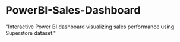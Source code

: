 # PowerBI-Sales-Dashboard
"Interactive Power BI dashboard visualizing sales performance using Superstore dataset."
